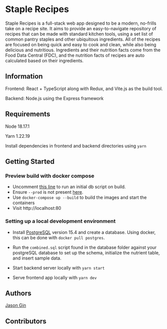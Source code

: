 # Staple Recipes

Staple Recipes is a full-stack web app designed to be a modern, no-frills take on a recipe site. It aims to provide an easy-to-navigate repository of recipes that can be made with standard kitchen tools, using a set list of common pantry staples and other ubiquitous ingredients. All of the recipes are focused on being quick and easy to cook and clean, while also being delicious and nutritious. Ingredients and their nutrition facts come from the Food Data Central (FDC), and the nutrition facts of recipes are auto calculated based on their ingredients.

## Information

Frontend: React + TypeScript along with Redux, and Vite.js as the build tool.

Backend: Node.js using the Express framework

## Requirements

Node 18.17.1

Yarn 1.22.19

Install dependencies in frontend and backend directories using `yarn`

## Getting Started

### Preview build with docker compose

- Uncomment [this line](https://github.com/GJason88/staplerecipes/blob/f9635bf8a7bfa5cb71cafd3ea217d40c9ce2764d/docker-compose.yml#L14) to run an initial db script on build.
- Ensure `--prod` is not present [here](https://github.com/GJason88/staplerecipes/blob/f9635bf8a7bfa5cb71cafd3ea217d40c9ce2764d/backend/Dockerfile#L10).
- Use `docker-compose up --build` to build the images and start the containers
- Visit http://localhost:80

### Setting up a local development environment

- Install [PostgreSQL](https://www.postgresql.org/) version 15.4 and create a database. Using docker, this can be done with `docker pull postgres`.

- Run the `combined.sql` script found in the database folder against your postgreSQL database to set up the schema, initialize the nutrient table, and insert sample data.

- Start backend server locally with `yarn start`

- Serve frontend app locally with `yarn dev`

## Authors

[Jason Gin](https://github.com/GJason88)

## Contributors

